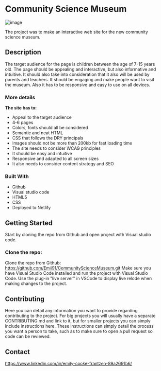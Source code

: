# Community Science Museum

![image](https://user-images.githubusercontent.com/69647535/167677237-44741a71-ff84-40a2-b205-8f89160c6d59.png)


The project was to make an interactive web site for the new community science museum.

## Description
The target audience for the page is children between the age of 7-15 years old. The page should be appealing and interactive, but also informative and intuitive. It should also take into consideration that it also will be used by parents and teachers. It should be engaging and make people want to visit the museum. Also it has to be responsive and easy to use on all devices.

### More details 

<b> The site has to: </b>

- Appeal to the target audience
- 4-6 pages
- Colors, fonts should all be considered
- Semantic and neat HTML
- CSS that follows the DRY principals
- Images should not be more than 200kb for fast loading time
- The site needs to consider WCAG principles
- It should be easy and intuitive
- Responsive and adapted to all screen sizes
- It also needs to consider content strategy and SEO

### Built With
- Github
- Visual studio code
- HTML5
- CSS
- Deployed to Netlify

## Getting Started
Start by cloning the repo from Github and open project with Visual studio code.

### Clone the repo:
Clone the repo from Github: https://github.com/Emii91/CommunityScienceMuseum.git
Make sure you have Visual Studio Code installed and run the project with Visual Studio Code.
Use the plug-in "live server" in VSCode to display live relode when making changes to the project.

## Contributing
Here you can detail any information you want to provide regarding contributing to the project. For big projects you will usually have a separate CONTRIBUTING.md and link to it, but for smaller projects you can simply include instructions here. These instructions can simply detail the process you want a person to take, such as to make sure to open a pull request so code can be reviewed.

## Contact
https://www.linkedin.com/in/emily-cooke-frantzen-89a2691b6/
